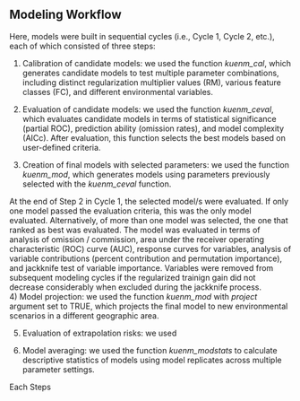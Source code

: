 ## Modeling Workflow

Here, models were built in sequential cycles (i.e., Cycle 1, Cycle 2, etc.), each of which consisted of three steps: 

1) Calibration of candidate models: we used the function *kuenm_cal*, which generates candidate models to test multiple parameter combinations, including distinct regularization multiplier values (RM), various feature classes (FC), and different environmental variables.

2) Evaluation of candidate models: we used the function *kuenm_ceval*, which evaluates candidate models in terms of statistical significance (partial ROC), prediction ability (omission rates), and model complexity (AICc). After evaluation, this function selects the best models based on user-defined criteria.

3) Creation of final models with selected parameters: we used the function *kuenm_mod*, which generates models using parameters previously selected with the *kuenm_ceval* function.

At the end of Step 2 in Cycle 1, the selected model/s were evaluated. If only one model passed the evaluation criteria, this was the only model evaluated. Alternatively, of more than one model was selected, the one that ranked as best was evaluated. The model was evaluated in terms of analysis of omission / commission, area under the receiver operating characteristic (ROC) curve (AUC), response curves for variables, analysis of variable contributions (percent contribution and permutation importance), and jackknife test of variable importance.
Variables were removed from subsequent modeling cycles if the regularized trainign gain did not decrease considerably when excluded during the jackknife process.       
4) Model projection: we used the function *kuenm_mod* with *project* argument set to TRUE, which projects the final model to new environmental scenarios in a different geographic area.   

5) Evaluation of extrapolation risks: we used 

6) Model averaging: we used the function *kuenm_modstats* to calculate descriptive statistics of models using model replicates across multiple parameter settings.

Each Steps 